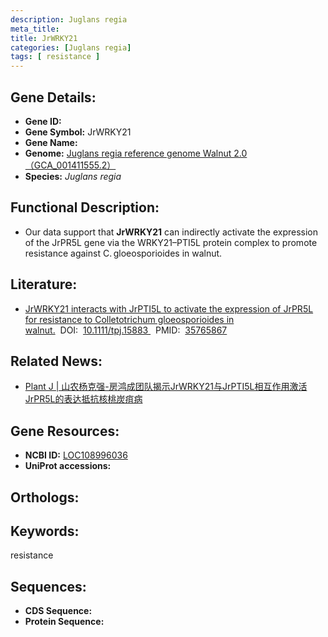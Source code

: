 ```yaml
---
description: Juglans regia
meta_title:
title: JrWRKY21
categories: [Juglans regia]
tags: [ resistance ]
---
```


## Gene Details:
- **Gene ID:**	[]()
- **Gene Symbol:** JrWRKY21
- **Gene Name:** 
- **Genome:** [Juglans regia reference genome Walnut 2.0（GCA_001411555.2）]()
- **Species:** *Juglans regia*

## Functional Description:
   -  Our data support that **JrWRKY21** can indirectly activate the expression of the JrPR5L gene via the WRKY21–PTI5L protein complex to promote resistance against C. gloeosporioides in walnut.

## Literature:
   - [JrWRKY21 interacts with JrPTI5L to activate the expression of JrPR5L for resistance to Colletotrichum gloeosporioides in walnut.]( https://onlinelibrary.wiley.com/doi/10.1111/tpj.15883)&nbsp;&nbsp;DOI:&nbsp;&nbsp;[10.1111/tpj.15883 ](https://onlinelibrary.wiley.com/doi/10.1111/tpj.15883)&nbsp;&nbsp;PMID:&nbsp;&nbsp;[35765867](https://pubmed.ncbi.nlm.nih.gov/35765867/)

## Related News:
   - [Plant J | 山农杨克强-房鸿成团队揭示JrWRKY21与JrPTI5L相互作用激活JrPR5L的表达抵抗核桃炭疽病](https://mp.weixin.qq.com/s?__biz=Mzg3MDEwNDEyMg==&mid=2247532577&idx=2&sn=74f1889fb74cd5b3ee802459b043e14a&chksm=ce90ed74f9e7646212a649f321aa7a666503f7e8d013c8802abe88c497fe03fc49c5e721fdbb&scene=27#wechat_redirect)

## Gene Resources:
- **NCBI ID:** [LOC108996036](https://www.ncbi.nlm.nih.gov/gene/?term=LOC108996036)
- **UniProt accessions:** [](https://www.uniprot.org/uniprotkb//entry)

## Orthologs:


## Keywords:
resistance

## Sequences:
- **CDS Sequence:**
- **Protein Sequence:**
